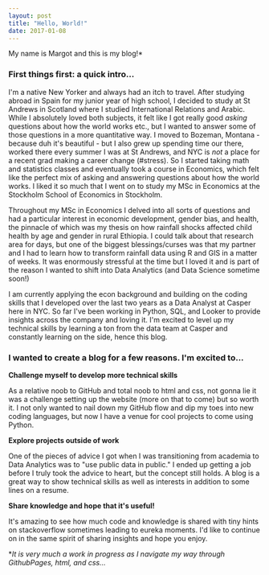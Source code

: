 ```yaml
---
layout: post
title: "Hello, World!"
date: 2017-01-08
---
```


My name is Margot and this is my blog!\*

### First things first: a quick intro...

I'm a native New Yorker and always had an itch to travel. After studying abroad in Spain for my junior year of high school, I decided to study at St Andrews in Scotland where I studied International Relations and Arabic. While I absolutely loved both subjects, it felt like I got really good *asking* questions about how the world works etc., but I wanted to answer some of those questions in a more quantitative way. I moved to Bozeman, Montana - because duh it's beautiful - but I also grew up spending time our there, worked there every summer I was at St Andrews, and NYC is *not* a place for a recent grad making a career change (#stress). So I started taking math and statistics classes and eventually took a course in Economics, which felt like the perfect mix of asking and answering questions about how the world works. I liked it so much that I went on to study my MSc in Economics at the Stockholm School of Economics in Stockholm.

Throughout my MSc in Economics I delved into all sorts of questions and had a particular interest in economic development, gender bias, and health, the pinnacle of which was my thesis on how rainfall shocks affected child health by age and gender in rural Ethiopia. I could talk about that research area for days, but one of the biggest blessings/curses was that my partner and I had to learn how to transform rainfall data using R and GIS in a matter of weeks. It was enormously stressful at the time but I loved it and is part of the reason I wanted to shift into Data Analytics (and Data Science sometime soon!)

I am currently applying the econ background and building on the coding skills that I developed over the last two years as a Data Analyst at Casper here in NYC. So far I've been working in Python, SQL, and Looker to provide insights across the company and loving it. I'm excited to level up my technical skills by learning a ton from the data team at Casper and constantly learning on the side, hence this blog.

### I wanted to create a blog for a few reasons. I'm excited to...

**Challenge myself to develop more technical skills**

As a relative noob to GitHub and total noob to html and css, not gonna lie it was a challenge setting up the website (more on that to come) but so worth it. I not only wanted to nail down my GitHub flow and dip my toes into new coding languages, but now I have a venue for cool projects to come using Python. 

**Explore projects outside of work**

One of the pieces of advice I got when I was transitioning from academia to Data Analytics was to "use public data in public." I ended up getting a job before I truly took the advice to heart, but the concept still holds. A blog is a great way to show technical skills as well as interests in addition to some lines on a resume.

**Share knowledge and hope that it's useful!**

It's amazing to see how much code and knowledge is shared with tiny hints on stackoverflow sometimes leading to eureka moments. I'd like to continue on in the same spirit of sharing insights and hope you enjoy.



\*_It is very much a work in progress as I navigate my way through GithubPages, html, and css..._